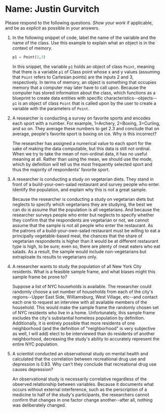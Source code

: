 # Name: Justin Gurvitch
Please respond to the following questions. _Show your work_ if applicable, and be as _explicit_ as possible in your answers.

1. In the following snippet of code, label the name of the variable and the name of the class. Use this example to explain what an object is in the context of memory.
    ```py
    p1 = Point(2,3)
    ```
    
    In this snippet, the variable `p1` holds an object of class `Point`, meaning that there is a variable `p1` of Class point whose x and y values (assuming that `Point` refers to Cartesian points) are the inputs 2 and 3, respectively. In terms of memory, an object is something that occupies memory that a computer may later have to call upon. Because the computer has stored information about the class, which functions as a blueprint to create data entities with specific characteristics--objects--`p1` is an object of class `Point` that is called upon by the user to create a variable with the parameters of `Point`.
    
2. A researcher is conducting a survey on favorite sports and encodes each sport with a number. For example, 1=Archery, 2=Boxing, 3=Curling, and so on. They average these numbers to get 2.3 and conclude that on average, people's favorite sport is boxing on ice. Why is this incorrect?

     The researcher has assigned a numerical value to each sport for the sake of making the data computable, but this data is still not ordinal. When we try to take the mean of non-ordinal data, it has no useful meaning at all. Rather than using the mean, we should use the mode, which by definition will tell us the most frequently selected sport and thus the majority of respondents' favorite sport.

3. A researcher is conducting a study on vegetarian diets. They stand in front of a build-your-own-salad restaurant and survey people who enter. Identify the population, and explain why this is not a great sample.

    Because the researcher is conducting a study on vegetarian diets but neglects to specify which vegetarians they are studying, the best we can do is assume that the population is all vegetarians. And because the researcher surveys people who enter but neglects to specify whether they confirm that the respondents are vegetarian or not, we cannot assume that the sample is not all people who enter the restaurant. As the patrons of a build-your-own-salad restaurant must be willing to eat a principally vegetable-based meal, the chances that the share of vegetarian respondents is higher than it would be at different restaurant type is high, to be sure; even so, there are plenty of meat eaters who eat salads. As a result, the sample would include non-vegetarians but extraploate its results to vegetarians only.

4. A researcher wants to study the population of all New York City residents. What is a feasible sample frame, and what biases might this sample frame be prone to?

    Suppose a list of NYC households is available. The researcher could randomly choose a set number of households from each of the city's regions--Upper East Side, Williamsburg, West Village, etc--and contact each one to request an interview with all available members of the household. This would make the sample frame the randomly chosen set of NYC residents who live in a home. Unfortunately, this sample frame excludes the city's substantial homeless population by definition. Additionally, it is entirely possible that more residents of one neighborhood (and the definition of "neighborhood" is very subjective as well, I will add) elect to be interviewed than do residents of another neighborhood, decreasing the study's ability to accurately represent the entire NYC population.

5. A scientist conducted an observational study on mental health and calculated that the correlation between recreational drug use and depression is 0.83. Why can't they conclude that recreational drug use causes depression?

    An observational study is necessarily correlative regardless of the observed relationship between variables. Because it documents what occurs without external interference, such as the perscription of a medicine to half of the study's participants, the researchers cannot confirm that changes in one factor change another--after all, nothing was deliberately changed. 
